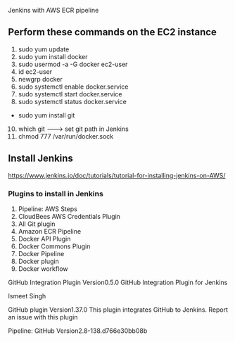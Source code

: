 Jenkins with AWS ECR pipeline

## Perform these commands on the EC2 instance

1. sudo yum update
2. sudo yum install docker
3. sudo usermod -a -G docker ec2-user
4. id ec2-user
5. newgrp docker
7. sudo systemctl enable docker.service
8. sudo systemctl start docker.service
9. sudo systemctl status docker.service
* sudo yum install git
10. which git ---> set git path in Jenkins
11. chmod 777 /var/run/docker.sock


## Install Jenkins

https://www.jenkins.io/doc/tutorials/tutorial-for-installing-jenkins-on-AWS/

### Plugins to install in Jenkins

1. Pipeline: AWS Steps
2. CloudBees AWS Credentials Plugin
3. All Git plugin
4. Amazon ECR Pipeline
5. Docker API Plugin
6. Docker Commons Plugin
7. Docker Pipeline
8. Docker plugin
9. Docker workflow


GitHub Integration Plugin
Version0.5.0
GitHub Integration Plugin for Jenkins

Ismeet Singh

GitHub plugin
Version1.37.0
This plugin integrates GitHub to Jenkins.
Report an issue with this plugin


Pipeline: GitHub
Version2.8-138.d766e30bb08b
